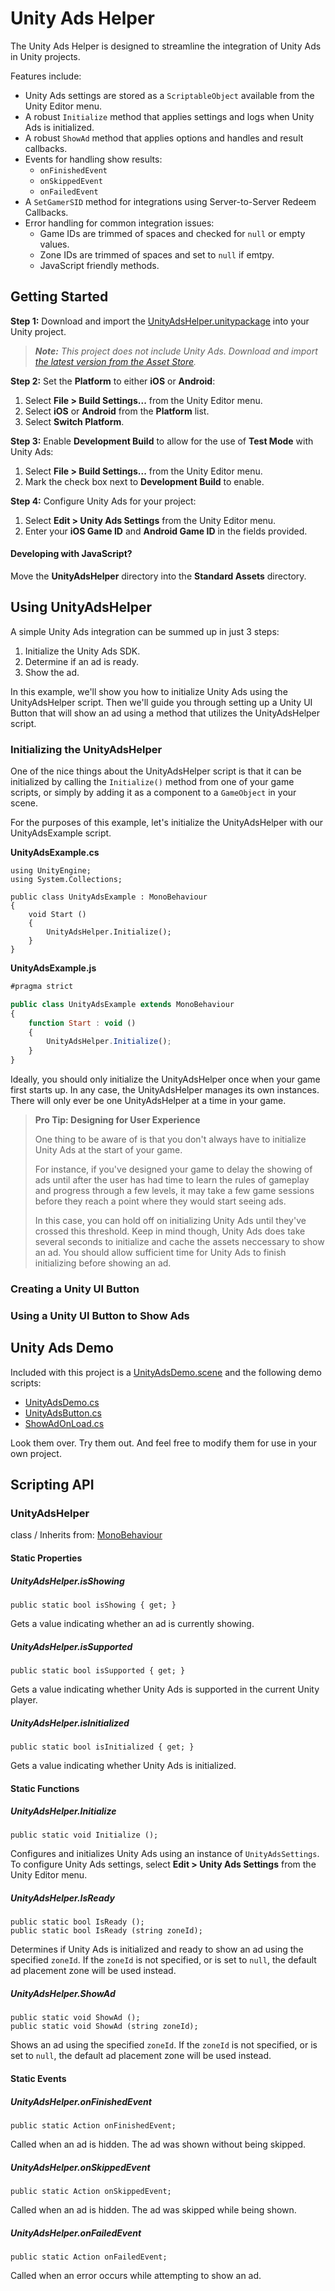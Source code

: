 # Unity Ads Helper
The Unity Ads Helper is designed to streamline the integration of Unity Ads in Unity projects.

Features include:  
* Unity Ads settings are stored as a `ScriptableObject` available from the Unity Editor menu.  
* A robust `Initialize` method that applies settings and logs when Unity Ads is initialized.  
* A robust `ShowAd` method that applies options and handles and result callbacks.  
* Events for handling show results:  
  * `onFinishedEvent`  
  * `onSkippedEvent`  
  * `onFailedEvent`  
* A `SetGamerSID` method for integrations using Server-to-Server Redeem Callbacks.  
* Error handling for common integration issues:  
  * Game IDs are trimmed of spaces and checked for `null` or empty values.  
  * Zone IDs are trimmed of spaces and set to `null` if emtpy.  
  * JavaScript friendly methods.  

## Getting Started

**Step 1:** Download and import the [UnityAdsHelper.unitypackage](UnityAdsHelper.unitypackage?raw=true) into your Unity project.

> _**Note:** This project does not include Unity Ads. Download and import [the latest version from the Asset Store](https://www.assetstore.unity3d.com/en/#!/content/21027)._

**Step 2:** Set the **Platform** to either **iOS** or **Android**:

1. Select **File > Build Settings...** from the Unity Editor menu.  
2. Select **iOS** or **Android** from the **Platform** list.
3. Select **Switch Platform**.

**Step 3:** Enable **Development Build** to allow for the use of **Test Mode** with Unity Ads:

1. Select **File > Build Settings...** from the Unity Editor menu.  
2. Mark the check box next to **Development Build** to enable.

**Step 4:** Configure Unity Ads for your project:

1. Select **Edit > Unity Ads Settings** from the Unity Editor menu.  
2. Enter your **iOS Game ID** and **Android Game ID** in the fields provided.  

#### Developing with JavaScript? 
Move the **UnityAdsHelper** directory into the **Standard Assets** directory.

## Using UnityAdsHelper

A simple Unity Ads integration can be summed up in just 3 steps:

1. Initialize the Unity Ads SDK.  
2. Determine if an ad is ready.  
3. Show the ad.  

In this example, we'll show you how to initialize Unity Ads using the UnityAdsHelper script. Then we'll guide you through setting up a Unity UI Button that will show an ad using a method that utilizes the UnityAdsHelper script.

### Initializing the UnityAdsHelper

One of the nice things about the UnityAdsHelper script is that it can be initialized by calling the `Initialize()` method from one of your game scripts, or simply by adding it as a component to a `GameObject` in your scene.

For the purposes of this example, let's initialize the UnityAdsHelper with our UnityAdsExample script.

**UnityAdsExample.cs**  
```CSharp
using UnityEngine;
using System.Collections;

public class UnityAdsExample : MonoBehaviour 
{
	void Start ()
	{
		UnityAdsHelper.Initialize();
	}
}
```

**UnityAdsExample.js**  
```JavaScript
#pragma strict

public class UnityAdsExample extends MonoBehaviour
{
	function Start : void ()
	{
		UnityAdsHelper.Initialize();
	}
}
```

Ideally, you should only initialize the UnityAdsHelper once when your game first starts up. In any case, the UnityAdsHelper manages its own instances. There will only ever be one UnityAdsHelper at a time in your game. 

> **Pro Tip: Designing for User Experience**
> 
> One thing to be aware of is that you don't always have to initialize Unity Ads at the start of your game. 
> 
> For instance, if you've designed your game to delay the showing of ads until after the user has had time to learn the rules of gameplay and progress through a few levels, it may take a few game sessions before they reach a point where they would start seeing ads. 
> 
> In this case, you can hold off on initializing Unity Ads until they've crossed this threshold. Keep in mind though, Unity Ads does take several seconds to initialize and cache the assets neccessary to show an ad. You should allow sufficient time for Unity Ads to finish initializing before showing an ad.

### Creating a Unity UI Button

### Using a Unity UI Button to Show Ads

## Unity Ads Demo

Included with this project is a [UnityAdsDemo.scene](Assets/UnityAdsHelper/Demo/UnityAdsDemo.scene) and the following demo scripts:  
* [UnityAdsDemo.cs](Assets/UnityAdsHelper/Demo/Scripts/UnityAdsDemo.cs)  
* [UnityAdsButton.cs](Assets/UnityAdsHelper/Demo/Scripts/UnityAdsButton.cs)  
* [ShowAdOnLoad.cs](Assets/UnityAdsHelper/Demo/Scripts/ShowAdOnLoad.cs)

Look them over. Try them out. And feel free to modify them for use in your own project.

## Scripting API

### UnityAdsHelper
class / Inherits from: [MonoBehaviour](http://docs.unity3d.com/ScriptReference/MonoBehaviour.html)

#### Static Properties

##### UnityAdsHelper.isShowing
`public static bool isShowing { get; }`  

Gets a value indicating whether an ad is currently showing.

##### UnityAdsHelper.isSupported
`public static bool isSupported { get; }`  

Gets a value indicating whether Unity Ads is supported in the current Unity player.

##### UnityAdsHelper.isInitialized
`public static bool isInitialized { get; }`  

Gets a value indicating whether Unity Ads is initialized.

#### Static Functions

##### UnityAdsHelper.Initialize
`public static void Initialize ();`  

Configures and initializes Unity Ads using an instance of `UnityAdsSettings`. To configure Unity Ads settings, select **Edit > Unity Ads Settings** from the Unity Editor menu.

##### UnityAdsHelper.IsReady
`public static bool IsReady ();`  
`public static bool IsReady (string zoneId);`  

Determines if Unity Ads is initialized and ready to show an ad using the specified `zoneId`. If the `zoneId` is not specified, or is set to `null`, the default ad placement zone will be used instead.

##### UnityAdsHelper.ShowAd
`public static void ShowAd ();`  
`public static void ShowAd (string zoneId);`  

Shows an ad using the specified `zoneId`. If the `zoneId` is not specified, or is set to `null`, the default ad placement zone will be used instead.

#### Static Events

##### UnityAdsHelper.onFinishedEvent
`public static Action onFinishedEvent;`  

Called when an ad is hidden. The ad was shown without being skipped.

##### UnityAdsHelper.onSkippedEvent
`public static Action onSkippedEvent;`  

Called when an ad is hidden. The ad was skipped while being shown.

##### UnityAdsHelper.onFailedEvent
`public static Action onFailedEvent;`  

Called when an error occurs while attempting to show an ad.
